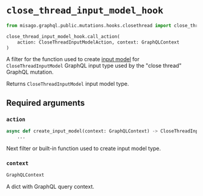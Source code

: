 # `close_thread_input_model_hook`

```python
from misago.graphql.public.mutations.hooks.closethread import close_thread_input_model_hook

close_thread_input_model_hook.call_action(
    action: CloseThreadInputModelAction, context: GraphQLContext
)
```

A filter for the function used to create [input model](https://pydantic-docs.helpmanual.io/usage/models/) for `CloseThreadInputModel` GraphQL input type used by the "close thread" GraphQL mutation.

Returns `CloseThreadInputModel` input model type.


## Required arguments

### `action`

```python
async def create_input_model(context: GraphQLContext) -> CloseThreadInputModel:
    ...
```

Next filter or built-in function used to create input model type.


### `context`

```python
GraphQLContext
```

A dict with GraphQL query context.
